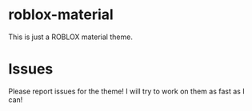 # roblox-material
This is just a ROBLOX material theme.
# Issues
Please report issues for the theme! I will try to work on them as fast as I can!
